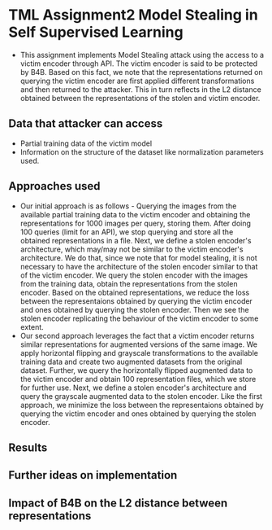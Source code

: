 # TML Assignment2 Model Stealing in Self Supervised Learning

- This assignment implements Model Stealing attack using the access to a victim encoder through API. The victim encoder is said to be protected by B4B. Based on this fact, we note that the representations returned  on querying the victim encoder are first applied different transformations and then returned to the attacker. This in turn reflects in the L2 distance obtained between the representations of the stolen and victim encoder.

## Data that attacker can access
- Partial training data of the victim model
- Information on the structure of the dataset like normalization parameters used.

## Approaches used
 - Our initial approach is as follows - Querying the images from the available partial training data to the victim encoder and obtaining the representations for 1000 images per query, storing them. After doing 100 queries (limit for an API), we stop querying and store all the obtained representations in a file. Next, we define a stolen encoder's architecture, which may/may not be similar to the victim encoder's architecture. We do that, since we note that for model stealing, it is not necessary to have the architecture of the stolen encoder similar to that of the victim encoder. We query the stolen encoder with the images from the training data, obtain the representations from the stolen encoder. Based on the obtained representations, we reduce the loss between the representaions obtained by querying the victim encoder and ones obtained by querying the stolen encoder. Then we see the stolen encoder replicating the behaviour of the victim encoder to some extent.
 - Our second approach leverages the fact that a victim encoder returns similar representations for augmented versions of the same image. We apply horizontal flipping and grayscale transformations to the available training data and create two augmented datasets from the original dataset. Further, we query the horizontally flipped augmented data to the victim encoder and obtain 100 representation files, which we store for further use. Next, we define a stolen encoder's architecture and query the grayscale augmented data to the stolen encoder. Like the first approach, we minimize the loss between the representaions obtained by querying the victim encoder and ones obtained by querying the stolen encoder.

## Results

## Further ideas on implementation

## Impact of B4B on the L2 distance between representations
